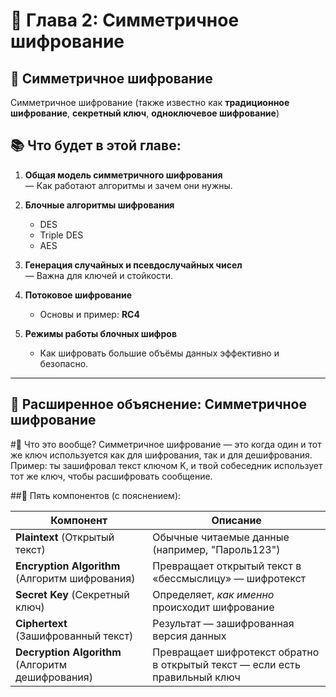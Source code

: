# 🧩 Глава 2: Симметричное шифрование

## 🔐 Симметричное шифрование

Симметричное шифрование (также известно как **традиционное шифрование**, **секретный ключ**, **одноключевое шифрование**)

## 📚 Что будет в этой главе:

1. **Общая модель симметричного шифрования**  
   — Как работают алгоритмы и зачем они нужны.

2. **Блочные алгоритмы шифрования**  
   - DES  
   - Triple DES  
   - AES  

3. **Генерация случайных и псевдослучайных чисел**  
   — Важна для ключей и стойкости.

4. **Потоковое шифрование**  
   - Основы и пример: **RC4**

5. **Режимы работы блочных шифров**  
   - Как шифровать большие объёмы данных эффективно и безопасно.

---
## 🔐 Расширенное объяснение: Симметричное шифрование

#🧩 Что это вообще?
Симметричное шифрование — это когда один и тот же ключ используется как для шифрования, так и для дешифрования. Пример: ты зашифровал текст ключом K, и твой собеседник использует тот же ключ, чтобы расшифровать сообщение.

##🧱 Пять компонентов (с пояснением):

| Компонент                                        | Описание                                                                   |
| ------------------------------------------------ | -------------------------------------------------------------------------- |
| **Plaintext** (Открытый текст)                   | Обычные читаемые данные (например, "Пароль123")                            |
| **Encryption Algorithm** (Алгоритм шифрования)   | Превращает открытый текст в «бессмыслицу» — шифротекст                     |
| **Secret Key** (Секретный ключ)                  | Определяет, *как именно* происходит шифрование                             |
| **Ciphertext** (Зашифрованный текст)             | Результат — зашифрованная версия данных                                    |
| **Decryption Algorithm** (Алгоритм дешифрования) | Превращает шифротекст обратно в открытый текст — если есть правильный ключ |
